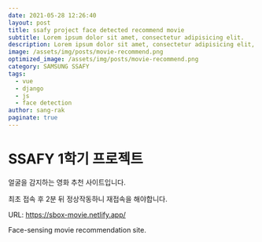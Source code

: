 ```yaml
---
date: 2021-05-28 12:26:40
layout: post
title: ssafy project face detected recommend movie
subtitle: Lorem ipsum dolor sit amet, consectetur adipisicing elit.
description: Lorem ipsum dolor sit amet, consectetur adipisicing elit, sed do eiusmod tempor incididunt ut labore et dolore magna aliqua.
image: /assets/img/posts/movie-recommend.png
optimized_image: /assets/img/posts/movie-recommend.png
category: SAMSUNG SSAFY
tags:
  - vue
  - django
  - js
  - face detection
author: sang-rak
paginate: true
---
```


# SSAFY 1학기 프로젝트

얼굴을 감지하는 영화 추천 사이트입니다.

최초 접속 후 2분 뒤 정상작동하니 재접속을 해야합니다.

URL: https://sbox-movie.netlify.app/



Face-sensing movie recommendation site.

